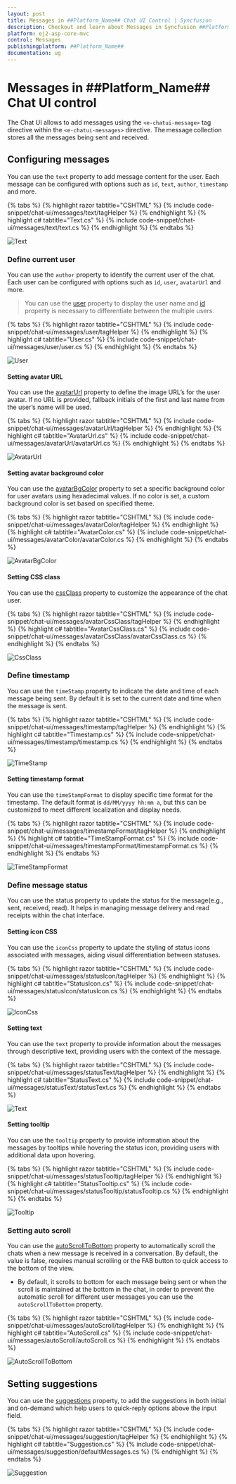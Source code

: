 ```yaml
---
layout: post
title: Messages in ##Platform_Name## Chat UI Control | Syncfusion
description: Checkout and learn about Messages in Syncfusion ##Platform_Name## Chat UI control of Syncfusion Essential JS 2 and more.
platform: ej2-asp-core-mvc
control: Messages
publishingplatform: ##Platform_Name##
documentation: ug
---
```


# Messages in ##Platform_Name## Chat UI control

The Chat UI allows to add messages using the `<e-chatui-message>` tag directive within the `<e-chatui-messages>` directive. The message collection stores all the messages being sent and received.

## Configuring messages

You can use the `text` property to add message content for the user. Each message can be configured with options such as `id`, `text`, `author`, `timestamp` and more.

{% tabs %}
{% highlight razor tabtitle="CSHTML" %}
{% include code-snippet/chat-ui/messages/text/tagHelper %}
{% endhighlight %}
{% highlight c# tabtitle="Text.cs" %}
{% include code-snippet/chat-ui/messages/text/text.cs %}
{% endhighlight %}
{% endtabs %}

![Text](images/text.png)

### Define current user

You can use the `author` property to identify the current user of the chat. Each user can be configured with options such as `id`, `user`, `avatarUrl` and more.

> You can use the [user](https://help.syncfusion.com/cr/aspnetcore-js2/Syncfusion.EJ2.InteractiveChat.ChatUIUser.html#Syncfusion_EJ2_InteractiveChat_ChatUIUser_User) property to display the user name and [id](https://help.syncfusion.com/cr/aspnetcore-js2/Syncfusion.EJ2.InteractiveChat.ChatUIUser.html#Syncfusion_EJ2_InteractiveChat_ChatUIUser_Id) property is necessary to differentiate between the multiple users. 

{% tabs %}
{% highlight razor tabtitle="CSHTML" %}
{% include code-snippet/chat-ui/messages/user/tagHelper %}
{% endhighlight %}
{% highlight c# tabtitle="User.cs" %}
{% include code-snippet/chat-ui/messages/user/user.cs %}
{% endhighlight %}
{% endtabs %}

![User](images/text.png)

#### Setting avatar URL

You can use the [avatarUrl](https://help.syncfusion.com/cr/aspnetcore-js2/Syncfusion.EJ2.InteractiveChat.ChatUIUser.html#Syncfusion_EJ2_InteractiveChat_ChatUIUser_AvatarUrl) property to define the image URL’s for the user avatar. If no URL is provided, fallback initials of the first and last name from the user’s name will be used.  

{% tabs %}
{% highlight razor tabtitle="CSHTML" %}
{% include code-snippet/chat-ui/messages/avatarUrl/tagHelper %}
{% endhighlight %}
{% highlight c# tabtitle="AvatarUrl.cs" %}
{% include code-snippet/chat-ui/messages/avatarUrl/avatarUrl.cs %}
{% endhighlight %}
{% endtabs %}

![AvatarUrl](images/avatar-url.png)

#### Setting avatar background color

You can use the [avatarBgColor](https://help.syncfusion.com/cr/aspnetcore-js2/Syncfusion.EJ2.InteractiveChat.ChatUIUser.html#Syncfusion_EJ2_InteractiveChat_ChatUIUser_AvatarBgColor) property to set a specific background color for user avatars using hexadecimal values. If no color is set, a custom background color is set based on specified theme.

{% tabs %}
{% highlight razor tabtitle="CSHTML" %}
{% include code-snippet/chat-ui/messages/avatarColor/tagHelper %}
{% endhighlight %}
{% highlight c# tabtitle="AvatarColor.cs" %}
{% include code-snippet/chat-ui/messages/avatarColor/avatarColor.cs %}
{% endhighlight %}
{% endtabs %}

![AvatarBgColor](images/avatar-bgcolor.png)

#### Setting CSS class

You can use the [cssClass](https://help.syncfusion.com/cr/aspnetcore-js2/Syncfusion.EJ2.InteractiveChat.ChatUIUser.html#Syncfusion_EJ2_InteractiveChat_ChatUIUser_CssClass) property to customize the appearance of the chat user. 

{% tabs %}
{% highlight razor tabtitle="CSHTML" %}
{% include code-snippet/chat-ui/messages/avatarCssClass/tagHelper %}
{% endhighlight %}
{% highlight c# tabtitle="AvatarCssClass.cs" %}
{% include code-snippet/chat-ui/messages/avatarCssClass/avatarCssClass.cs %}
{% endhighlight %}
{% endtabs %}

![CssClass](images/avatar-cssclass.png)

### Define timestamp

You can use the `timeStamp` property to indicate the date and time of each message being sent. By default it is set to the current date and time when the message is sent.

{% tabs %}
{% highlight razor tabtitle="CSHTML" %}
{% include code-snippet/chat-ui/messages/timestamp/tagHelper %}
{% endhighlight %}
{% highlight c# tabtitle="Timestamp.cs" %}
{% include code-snippet/chat-ui/messages/timestamp/timestamp.cs %}
{% endhighlight %}
{% endtabs %}

![TimeStamp](images/timestamp.png)

#### Setting timestamp format

You can use the `timeStampFormat` to display specific time format for the timestamp. The default format is `dd/MM/yyyy hh:mm a`, but this can be customized to meet different localization and display needs.

{% tabs %}
{% highlight razor tabtitle="CSHTML" %}
{% include code-snippet/chat-ui/messages/timestampFormat/tagHelper %}
{% endhighlight %}
{% highlight c# tabtitle="TimeStampFormat.cs" %}
{% include code-snippet/chat-ui/messages/timestampFormat/timestampFormat.cs %}
{% endhighlight %}
{% endtabs %}

![TimeStampFormat](images/timestampFormat.png)

### Define message status

You can use the status property to update the status for the message(e.g., sent, received, read). It helps in managing message delivery and read receipts within the chat interface. 

#### Setting icon CSS

You can use the `iconCss` property to update the styling of status icons associated with messages, aiding visual differentiation between statuses.

{% tabs %}
{% highlight razor tabtitle="CSHTML" %}
{% include code-snippet/chat-ui/messages/statusIcon/tagHelper %}
{% endhighlight %}
{% highlight c# tabtitle="StatusIcon.cs" %}
{% include code-snippet/chat-ui/messages/statusIcon/statusIcon.cs %}
{% endhighlight %}
{% endtabs %}

![IconCss](images/status-icon.png)

#### Setting text

You can use the `text` property to provide information about the messages through descriptive text, providing users with the context of the message.

{% tabs %}
{% highlight razor tabtitle="CSHTML" %}
{% include code-snippet/chat-ui/messages/statusText/tagHelper %}
{% endhighlight %}
{% highlight c# tabtitle="StatusText.cs" %}
{% include code-snippet/chat-ui/messages/statusText/statusText.cs %}
{% endhighlight %}
{% endtabs %}

![Text](images/status-text.png)

#### Setting tooltip

You can use the `tooltip` property to provide information about the messages by tooltips while hovering the status icon, providing users with additional data upon hovering.

{% tabs %}
{% highlight razor tabtitle="CSHTML" %}
{% include code-snippet/chat-ui/messages/statusTooltip/tagHelper %}
{% endhighlight %}
{% highlight c# tabtitle="StatusTooltip.cs" %}
{% include code-snippet/chat-ui/messages/statusTooltip/statusTooltip.cs %}
{% endhighlight %}
{% endtabs %}

![Tooltip](images/status-tooltip.png)

### Setting auto scroll

You can use the [autoScrollToBottom](https://help.syncfusion.com/cr/aspnetcore-js2/Syncfusion.EJ2.InteractiveChat.ChatUI.html#Syncfusion_EJ2_InteractiveChat_ChatUI_AutoScrollToBottom) property to automatically scroll the chats when a new message is received in a conversation. By default, the value is false, requires manual scrolling or the FAB button to quick access to the bottom of the view. 

- By default, it scrolls to bottom for each message being sent or when the scroll is maintained at the bottom in the chat, in order to prevent the automatic scroll for different user messages you can use the `autoScrollToBottom` property.

{% tabs %}
{% highlight razor tabtitle="CSHTML" %}
{% include code-snippet/chat-ui/messages/autoScroll/tagHelper %}
{% endhighlight %}
{% highlight c# tabtitle="AutoScroll.cs" %}
{% include code-snippet/chat-ui/messages/autoScroll/autoScroll.cs %}
{% endhighlight %}
{% endtabs %}

![AutoScrollToBottom](images/auto-scroll.png)

## Setting suggestions

You can use the [suggestions](https://help.syncfusion.com/cr/aspnetcore-js2/Syncfusion.EJ2.InteractiveChat.ChatUI.html#Syncfusion_EJ2_InteractiveChat_ChatUI_Suggestions) property, to add the suggestions in both initial and on-demand which help users to quick-reply options above the input field.

{% tabs %}
{% highlight razor tabtitle="CSHTML" %}
{% include code-snippet/chat-ui/messages/suggestion/tagHelper %}
{% endhighlight %}
{% highlight c# tabtitle="Suggestion.cs" %}
{% include code-snippet/chat-ui/messages/suggestion/defaultMessages.cs %}
{% endhighlight %}
{% endtabs %}

![Suggestion](images/suggestion.png)
